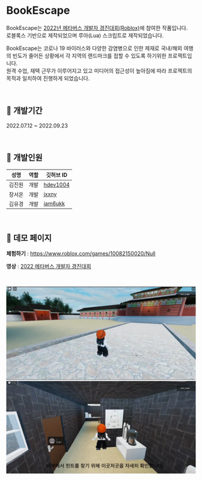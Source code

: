 # BookEscape
BookEscape는 [2022년 메타버스 개발자 경진대회(Roblox)](https://www.metaversedev.kr/)에 참여한 작품입니다. <br>
로블록스 기반으로 제작되었으며 루아(Lua) 스크립트로 제작되었습니다.<br>

BookEscape는 코로나 19 바이러스와 다양한 감염병으로 인한 제재로 국내/해외 여행의 빈도가 줄어든 상황에서 각 지역의 랜드마크를 접할 수 있도록 하기위한 프로젝트입니다.<br>
원격 수업, 재택 근무가 이루어지고 있고 미디어의 접근성이 높아짐에 따라 프로젝트의 목적과 일치하여 진행하게 되었습니다.

<br>

## 📕 개발기간
2022.07.12 ~ 2022.09.23


<br>

## 📕 개발인원
|성명|역할|깃허브 ID|
|------|------|------|
|김진원|개발|[hdev1004](https://github.com/hdev1004)|
|장서온|개발|[jxxny](https://github.com/jxxny)|
|김유경|개발|[iam6ukk](https://github.com/iam6ukk)|

<br>

## 📕 데모 페이지
<b>체험하기</b> : https://www.roblox.com/games/10082150020/Null <br>

<b>영상</b> : [2022 메타버스 개발자 경진대회](https://github.com/hdev1004/BookEscape/blob/main/resources/2022%20%EB%A9%94%ED%83%80%EB%B2%84%EC%8A%A4%20%EA%B0%9C%EB%B0%9C%EC%9E%90%20%EA%B2%BD%EC%A7%84%EB%8C%80%ED%9A%8C%20%EC%8B%9C%EC%97%B0%20%EB%8F%99%EC%98%81%EC%83%81_Null%20%EB%8D%B0%EB%A6%AC%EB%9F%AC%20%EA%B0%80(%EA%B9%80%EC%A7%84%EC%9B%90).mp4)

<br>

![screen01](https://github.com/hdev1004/BookEscape/blob/main/resources/screen01.png) <br>
![screen02](https://github.com/hdev1004/BookEscape/blob/main/resources/screen02.png)
